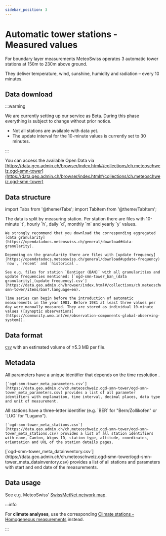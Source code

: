 ```yaml
---
sidebar_position: 3
---
```


# Automatic tower stations - Measured values

For boundary layer measurements MeteoSwiss operates 3 automatic tower stations at 150m to 230m above ground.

They deliver temperature, wind, sunshine, humidity and radiation <!-- and pressure --> – every 10 minutes.

<!-- To do: describe particularities of station PSI -->

## Data download

:::warning

We are currently setting up our service as Beta. During this phase everything is subject to change without prior notice.
- Not all stations are available with data yet. 
- The update interval for the 10-minute values is currently set to 30 minutes.

:::

You can access the available Open Data via [https://data.geo.admin.ch/browser/index.html#/collections/ch.meteoschweiz.ogd-smn-tower](https://data.geo.admin.ch/browser/index.html#/collections/ch.meteoschweiz.ogd-smn-tower)

## Data structure

import Tabs from '@theme/Tabs';
import TabItem from '@theme/TabItem';

<Tabs queryString="data-structure">
  <TabItem value="files-per-station" label="Files per station">
    The data is split by measuring station. Per station there are files with 10-minute `t`, hourly `h`, daily `d`, monthly `m` and yearly `y` values.

    We strongly recommend that you download the corresponding aggregated [data granularity](https://opendatadocs.meteoswiss.ch/general/download#data-granularity).
   
    Depending on the granularity there are files with [update frequency](https://opendatadocs.meteoswiss.ch/general/download#update-frequency) `now`, `recent` and `historical`.
    
    See e.g. files for station `Bantiger (BAN)` with all granularities and update frequencies mentioned: [`ogd-smn-tower_ban_(data granularity)_(update frequency).csv`](https://data.geo.admin.ch/browser/index.html#/collections/ch.meteoschweiz.ogd-smn-tower/items/ban?.language=en).
    
    Time series can begin before the introduction of automatic measurements in the year 1981. Before 1981 at least three values per day were manually measured. They are stored as individual 10-minute values ([synoptic observations](https://community.wmo.int/en/observation-components-global-observing-system)).
  </TabItem>
</Tabs>

## Data format

[`CSV`](https://opendatadocs.meteoswiss.ch/general/download#column-separators-and-decimal-dividers) with an estimated volume of ≤5.3 MB per file.

## Metadata

<Tabs queryString="metadata">
  <TabItem value="parameters" label="Parameter">
    All parameters have a unique identifier that depends on the time resolution <!-- (e.g. `dkl010z0` for "wind direction; ten-minute average") -->.
    
    [`ogd-smn-tower_meta_parameters.csv`](https://data.geo.admin.ch/ch.meteoschweiz.ogd-smn-tower/ogd-smn-tower_meta_parameters.csv) provides a list of all parameter identifiers with explanation, time interval, decimal places, data type and unit of measurement.
  </TabItem>
  <TabItem value="stations" label="Stations">
    All stations have a three-letter identifier (e.g. `BER` for "Bern/Zollikofen" or `LUG` for "Lugano").
    
    [`ogd-smn-tower_meta_stations.csv`](https://data.geo.admin.ch/ch.meteoschweiz.ogd-smn-tower/ogd-smn-tower_meta_stations.csv) provides a list of all station identifiers with name, Canton, Wigos ID, station type, altitude, coordinates, orientation and URL of the station details pages.
  </TabItem>
  <TabItem value="data-inventory" label="Data inventory">
    [`ogd-smn-tower_meta_datainventory.csv`](https://data.geo.admin.ch/ch.meteoschweiz.ogd-smn-tower/ogd-smn-tower_meta_datainventory.csv) provides a list of all stations and parameters with start and end date of the measurements.
  </TabItem>
</Tabs>

## Data usage

See e.g. MeteoSwiss' [SwissMetNet network map](https://www.meteoswiss.admin.ch/services-and-publications/applications/measurement-values-and-measuring-networks.html#param=messnetz-automatisch&lang=en).

:::info

For **climate analyses**, use the corresponding [Climate stations - Homogeneous measurements](https://opendatadocs.meteoswiss.ch/c-climate-data) instead.

:::
